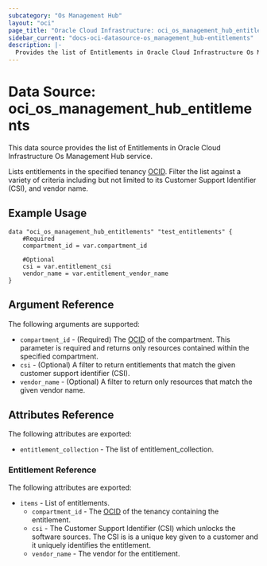 ```yaml
---
subcategory: "Os Management Hub"
layout: "oci"
page_title: "Oracle Cloud Infrastructure: oci_os_management_hub_entitlements"
sidebar_current: "docs-oci-datasource-os_management_hub-entitlements"
description: |-
  Provides the list of Entitlements in Oracle Cloud Infrastructure Os Management Hub service
---
```


# Data Source: oci_os_management_hub_entitlements
This data source provides the list of Entitlements in Oracle Cloud Infrastructure Os Management Hub service.

Lists entitlements in the specified tenancy [OCID](https://docs.cloud.oracle.com/iaas/Content/General/Concepts/identifiers.htm). Filter the list against a variety of criteria including but 
not limited to its Customer Support Identifier (CSI), and vendor name.


## Example Usage

```hcl
data "oci_os_management_hub_entitlements" "test_entitlements" {
	#Required
	compartment_id = var.compartment_id

	#Optional
	csi = var.entitlement_csi
	vendor_name = var.entitlement_vendor_name
}
```

## Argument Reference

The following arguments are supported:

* `compartment_id` - (Required) The [OCID](https://docs.cloud.oracle.com/iaas/Content/General/Concepts/identifiers.htm) of the compartment. This parameter is required and returns only resources contained within the specified compartment.
* `csi` - (Optional) A filter to return entitlements that match the given customer support identifier (CSI).
* `vendor_name` - (Optional) A filter to return only resources that match the given vendor name.


## Attributes Reference

The following attributes are exported:

* `entitlement_collection` - The list of entitlement_collection.

### Entitlement Reference

The following attributes are exported:

* `items` - List of entitlements.
	* `compartment_id` - The [OCID](https://docs.cloud.oracle.com/iaas/Content/General/Concepts/identifiers.htm) of the tenancy containing the entitlement.
	* `csi` - The Customer Support Identifier (CSI) which unlocks the software sources. The CSI is is a unique key given to a customer and it uniquely identifies the entitlement.
	* `vendor_name` - The vendor for the entitlement.


